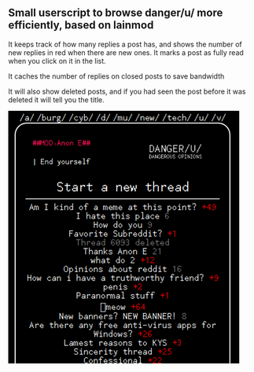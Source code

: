 ## Small userscript to browse danger/u/ more efficiently, based on lainmod

It keeps track of how many replies a post has, and shows the number of new replies in red when there are new ones. It marks a post as fully read when you click on it in the list.

It caches the number of replies on closed posts to save bandwidth

It will also show deleted posts, and if you had seen the post before it was deleted it will tell you the title.

![](ss.png)

